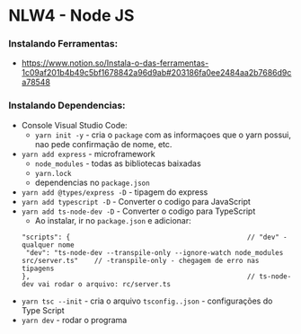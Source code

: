 # NLW4 - Node JS

### Instalando Ferramentas:
* https://www.notion.so/Instala-o-das-ferramentas-1c09af201b4b49c5bf1678842a96d9ab#203186fa0ee2484aa2b7686d9ca78548

### Instalando Dependencias:
* Console Visual Studio Code:
   * `yarn init -y` - cria o `package` com as informaçoes que o yarn possui, nao pede confirmação de nome, etc.
* `yarn add express` - microframework
   * `node_modules` - todas as bibliotecas baixadas
   * `yarn.lock`
   * dependencias no `package.json` 
* `yarn add @types/express -D` - tipagem do express
* `yarn add typescript -D` - Converter o codigo para JavaScript
* `yarn add ts-node-dev -D` - Converter o codigo para TypeScript
   * Ao instalar, ir no `package.json` e adicionar:
   ```
   "scripts": {                                            // "dev" - qualquer nome
    "dev": "ts-node-dev --transpile-only --ignore-watch node_modules src/server.ts"    // -transpile-only - chegagem de erro nas tipagens 
  },                                                      // ts-node-dev vai rodar o arquivo: rc/server.ts
   ```
* `yarn tsc --init` - cria o arquivo `tsconfig..json` - configurações do Type Script
* `yarn dev` - rodar o programa
